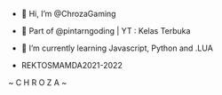 - 👋 Hi, I’m @ChrozaGaming
- 👀 Part of @pintarngoding | YT : Kelas Terbuka 
- 🌱 I’m currently learning Javascript, Python and .LUA

- REKTOSMAMDA2021-2022

~ C H R O Z A ~ 
